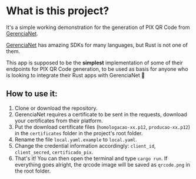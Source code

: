 # What is this project?
It's a simple working demonstration for the generation of PIX QR Code from [GerenciaNet](https://gerencianet.com.br/).
 
[GerenciaNet](https://dev.gerencianet.com.br/docs) has amazing SDKs for many languages, but Rust is not one of them.
 
This app is supposed to be the **simplest** implementation of some of their endpoints for PIX QR Code generation, to be used as basis for anyone who is looking to integrate their Rust apps with GerenciaNet 🙂

## How to use it:
  
1. Clone or download the repository.
2. GerenciaNet requires a certificate to be sent in the requests, download your certificates from their platform.
3. Put the download certificate files (`homologacao-xx.p12`, `producao-xx.p12`) in the `certificates` folder in the project's root folder.
4. Rename the file `local.yaml.example` to `local.yaml`.
5. Change the credential information accordingly: `client_id`, `client_secred`, `certificado_pix`.
6. That's it! You can then open the terminal and type `cargo run`. If everything goes alright, the qrcode image will be saved as `qrcode.png` in the root folder.
